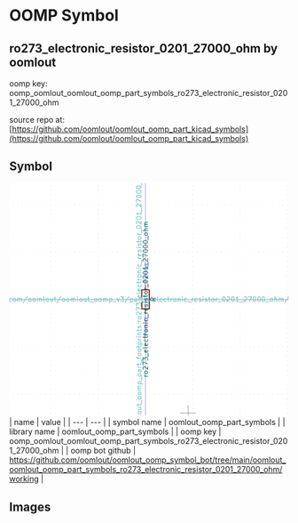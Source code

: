 # OOMP Symbol  
## ro273_electronic_resistor_0201_27000_ohm  by oomlout  
  
oomp key: oomp_oomlout_oomlout_oomp_part_symbols_ro273_electronic_resistor_0201_27000_ohm  
  
source repo at: [https://github.com/oomlout/oomlout_oomp_part_kicad_symbols](https://github.com/oomlout/oomlout_oomp_part_kicad_symbols)  
## Symbol  
  
[![working.png](working_600.png)](working.png)  
| name | value | 
| --- | --- | 
| symbol name | oomlout_oomp_part_symbols | 
| library name | oomlout_oomp_part_symbols | 
| oomp key | oomp_oomlout_oomlout_oomp_part_symbols_ro273_electronic_resistor_0201_27000_ohm | 
| oomp bot github | https://github.com/oomlout/oomlout_oomp_symbol_bot/tree/main/oomlout_oomlout_oomp_part_symbols_ro273_electronic_resistor_0201_27000_ohm/working | 
## Images  
